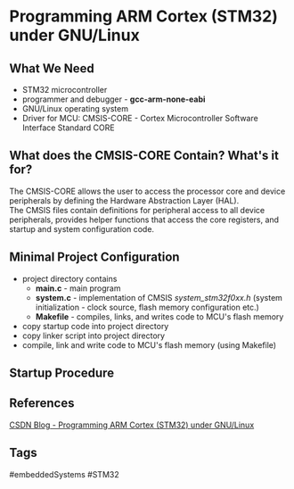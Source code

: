 # Programming ARM Cortex (STM32) under GNU/Linux 

## What We Need
* STM32 microcontroller
* programmer and debugger - **gcc-arm-none-eabi**
* GNU/Linux operating system
* Driver for MCU: CMSIS-CORE - Cortex Microcontroller Software Interface Standard CORE  

## What does the CMSIS-CORE Contain? What's it for?
The CMSIS-CORE allows the user to access the processor core and device peripherals by defining the Hardware Abstraction Layer (HAL).  
The CMSIS files contain definitions for peripheral access to all device peripherals, provides helper functions that access the core registers, and startup and system configuration code. 


## Minimal Project Configuration
* project directory contains
	* **main.c** - main program  
	* **system.c** - implementation of CMSIS *system_stm32f0xx.h* (system initialization - clock source, flash memory configuration etc.)  
	* **Makefile** - compiles, links, and writes code to MCU's flash memory  
* copy startup code into project directory  
* copy linker script into project directory  
* compile, link and write code to MCU's flash memory (using Makefile)

## Startup Procedure



## References
[CSDN Blog - Programming ARM Cortex (STM32) under GNU/Linux](https://blog.csdn.net/sharrring/article/details/80195804)  
 
## Tags
#embeddedSystems #STM32
